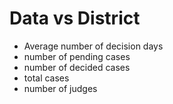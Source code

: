 # Data vs District
- Average number of decision days
- number of pending cases
- number of decided cases
- total cases
- number of judges
